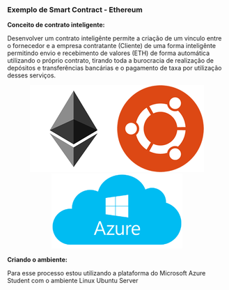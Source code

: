 <h3>Exemplo de Smart Contract - Ethereum</h3>

<b>Conceito de contrato inteligente:</b>

<p>Desenvolver um contrato inteligênte permite a criação de um vinculo entre o fornecedor e a empresa contratante (Cliente) de uma forma inteligênte permitindo envio e recebimento de valores (ETH) de forma automática utilizando o próprio contrato, tirando toda a burocracia de realização de depósitos e transferências bancárias e o pagamento de taxa por utilização desses serviços.</p>

<p align="center"><img src="imgs/ethereum.png" width="200"/><img src="imgs/ubuntu-logo32.png" width="200"/><img src="imgs/Azure_.png" width="300"/></p>

<b>Criando o ambiente:</b>

<p>Para esse processo estou utilizando a plataforma do Microsoft Azure Student com o ambiente Linux Ubuntu Server</p>
